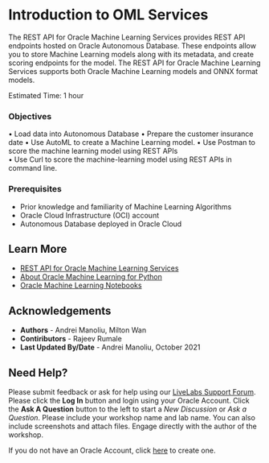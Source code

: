 # Introduction to OML Services

The REST API for Oracle Machine Learning Services provides REST API endpoints hosted on Oracle Autonomous Database. These endpoints allow you to store Machine Learning models along with its metadata, and create scoring endpoints for the model. The REST API for Oracle Machine Learning Services supports both Oracle Machine Learning models and ONNX format models.


Estimated Time: 1 hour

### Objectives
•	Load data into Autonomous Database
•	Prepare the customer insurance date
•	Use AutoML to create a Machine Learning model.
•	Use Postman to score the machine learning model using REST APIs  
•	Use Curl to score the machine-learning model using REST APIs in command line.


### Prerequisites
* Prior knowledge and familiarity of Machine Learning Algorithms
* Oracle Cloud Infrastructure (OCI) account
* Autonomous Database deployed in Oracle Cloud


## Learn More

* [REST API for Oracle Machine Learning Services](https://docs.oracle.com/en/database/oracle/machine-learning/omlss/omlss/index.html)
* [About Oracle Machine Learning for Python](https://docs.oracle.com/en/database/oracle/machine-learning/oml4py/1/index.html)
* [Oracle Machine Learning Notebooks](https://docs.oracle.com/en/database/oracle/machine-learning/oml-notebooks/)



## Acknowledgements
* **Authors** -  Andrei Manoliu, Milton Wan
* **Contiributors** - Rajeev Rumale
* **Last Updated By/Date** -  Andrei Manoliu, October 2021

## Need Help?
Please submit feedback or ask for help using our [LiveLabs Support Forum](https://community.oracle.com/tech/developers/categories/livelabsdiscussions). Please click the **Log In** button and login using your Oracle Account. Click the **Ask A Question** button to the left to start a *New Discussion* or *Ask a Question*.  Please include your workshop name and lab name.  You can also include screenshots and attach files.  Engage directly with the author of the workshop.

If you do not have an Oracle Account, click [here](https://profile.oracle.com/myprofile/account/create-account.jspx) to create one.
